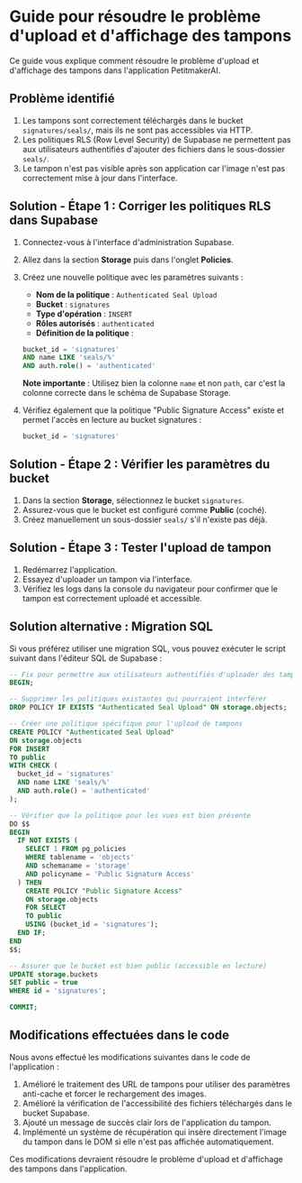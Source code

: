 # Guide pour résoudre le problème d'upload et d'affichage des tampons

Ce guide vous explique comment résoudre le problème d'upload et d'affichage des tampons dans l'application PetitmakerAI.

## Problème identifié

1. Les tampons sont correctement téléchargés dans le bucket `signatures/seals/`, mais ils ne sont pas accessibles via HTTP.
2. Les politiques RLS (Row Level Security) de Supabase ne permettent pas aux utilisateurs authentifiés d'ajouter des fichiers dans le sous-dossier `seals/`.
3. Le tampon n'est pas visible après son application car l'image n'est pas correctement mise à jour dans l'interface.

## Solution - Étape 1 : Corriger les politiques RLS dans Supabase

1. Connectez-vous à l'interface d'administration Supabase.
2. Allez dans la section **Storage** puis dans l'onglet **Policies**.
3. Créez une nouvelle politique avec les paramètres suivants :
   - **Nom de la politique** : `Authenticated Seal Upload`
   - **Bucket** : `signatures`
   - **Type d'opération** : `INSERT`
   - **Rôles autorisés** : `authenticated`
   - **Définition de la politique** :
   ```sql
   bucket_id = 'signatures' 
   AND name LIKE 'seals/%'
   AND auth.role() = 'authenticated'
   ```
   **Note importante** : Utilisez bien la colonne `name` et non `path`, car c'est la colonne correcte dans le schéma de Supabase Storage.

4. Vérifiez également que la politique "Public Signature Access" existe et permet l'accès en lecture au bucket signatures :
   ```sql
   bucket_id = 'signatures'
   ```

## Solution - Étape 2 : Vérifier les paramètres du bucket

1. Dans la section **Storage**, sélectionnez le bucket `signatures`.
2. Assurez-vous que le bucket est configuré comme **Public** (coché).
3. Créez manuellement un sous-dossier `seals/` s'il n'existe pas déjà.

## Solution - Étape 3 : Tester l'upload de tampon

1. Redémarrez l'application.
2. Essayez d'uploader un tampon via l'interface.
3. Vérifiez les logs dans la console du navigateur pour confirmer que le tampon est correctement uploadé et accessible.

## Solution alternative : Migration SQL

Si vous préférez utiliser une migration SQL, vous pouvez exécuter le script suivant dans l'éditeur SQL de Supabase :

```sql
-- Fix pour permettre aux utilisateurs authentifiés d'uploader des tampons dans le bucket signatures
BEGIN;

-- Supprimer les politiques existantes qui pourraient interférer
DROP POLICY IF EXISTS "Authenticated Seal Upload" ON storage.objects;

-- Créer une politique spécifique pour l'upload de tampons
CREATE POLICY "Authenticated Seal Upload"
ON storage.objects
FOR INSERT
TO public
WITH CHECK (
  bucket_id = 'signatures' 
  AND name LIKE 'seals/%'
  AND auth.role() = 'authenticated'
);

-- Vérifier que la politique pour les vues est bien présente
DO $$
BEGIN
  IF NOT EXISTS (
    SELECT 1 FROM pg_policies 
    WHERE tablename = 'objects' 
    AND schemaname = 'storage' 
    AND policyname = 'Public Signature Access'
  ) THEN
    CREATE POLICY "Public Signature Access"
    ON storage.objects
    FOR SELECT
    TO public
    USING (bucket_id = 'signatures');
  END IF;
END
$$;

-- Assurer que le bucket est bien public (accessible en lecture)
UPDATE storage.buckets
SET public = true
WHERE id = 'signatures';

COMMIT;
```

## Modifications effectuées dans le code

Nous avons effectué les modifications suivantes dans le code de l'application :

1. Amélioré le traitement des URL de tampons pour utiliser des paramètres anti-cache et forcer le rechargement des images.
2. Amélioré la vérification de l'accessibilité des fichiers téléchargés dans le bucket Supabase.
3. Ajouté un message de succès clair lors de l'application du tampon.
4. Implémenté un système de récupération qui insère directement l'image du tampon dans le DOM si elle n'est pas affichée automatiquement.

Ces modifications devraient résoudre le problème d'upload et d'affichage des tampons dans l'application.